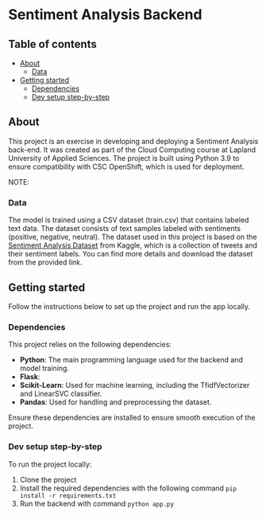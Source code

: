 # Sentiment Analysis Backend

## Table of contents
- [About](#about)
    - [Data](#data)
- [Getting started](#getting-started)
     - [Dependencies](#dependencies)
     - [Dev setup step-by-step](#dev-setup-step-by-step)


## About

This project is an exercise in developing and deploying a Sentiment Analysis back-end. It was created as part of the Cloud Computing course at Lapland University of Applied Sciences. The project is built using Python 3.9 to ensure compatibility with CSC OpenShift, which is used for deployment.

NOTE:

### Data

The model is trained using a CSV dataset (train.csv) that contains labeled text data. The dataset consists of text samples labeled with sentiments (positive, negative, neutral). The dataset used in this project is based on the [Sentiment Analysis Dataset](https://www.kaggle.com/datasets/abhi8923shriv/sentiment-analysis-dataset) from Kaggle, which is a collection of tweets and their sentiment labels. You can find more details and download the dataset from the provided link.

## Getting started

Follow the instructions below to set up the project and run the app locally.

### Dependencies

This project relies on the following dependencies:

- **Python**: The main programming language used for the backend and model training.
- **Flask**:
- **Scikit-Learn**: Used for machine learning, including the TfidfVectorizer and LinearSVC classifier.
- **Pandas**: Used for handling and preprocessing the dataset.

Ensure these dependencies are installed to ensure smooth execution of the project.

### Dev setup step-by-step

To run the project locally:

1. Clone the project
2. Install the required dependencies with the following command
 `pip install -r requirements.txt`
3. Run the backend with command
`python app.py`